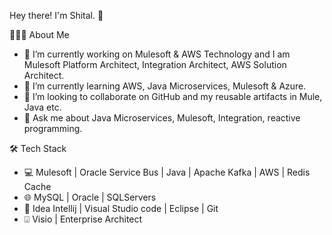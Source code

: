 
Hey there! I'm Shital. 👏

👨🏻‍💻 About Me

  * 🔭 I’m currently working on Mulesoft & AWS Technology and I am Mulesoft Platform Architect, Integration Architect, AWS Solution Architect.
  * 🌱 I’m currently learning AWS, Java Microservices, Mulesoft & Azure.
  * 👯 I’m looking to collaborate on GitHub and my reusable artifacts in Mule, Java etc.
  * 💬 Ask me about Java Microservices, Mulesoft, Integration, reactive programming.
  

🛠 Tech Stack

  * 💻   Mulesoft | Oracle Service Bus | Java | Apache Kafka | AWS | Redis Cache
  * 🌐   MySQL | Oracle | SQLServers
  * 🔧   Idea Intellij | Visual Studio code | Eclipse | Git
  * ⍗    Visio | Enterprise Architect



<!---
sheetaljain2012/sheetaljain2012 is a ✨ special ✨ repository because its `README.md` (this file) appears on your GitHub profile.
You can click the Preview link to take a look at your changes.
--->
